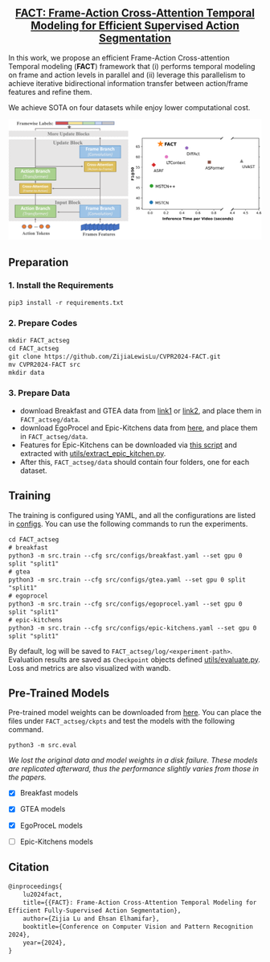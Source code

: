 <!-- # CVPR2024-FACT -->
<h2 align="center"> <a href="">FACT: Frame-Action Cross-Attention Temporal Modeling for Efficient Supervised Action Segmentation</a></h2>

<!-- https://img.shields.io/badge/any_text-you_like-blue -->

In this work, we propose an efficient Frame-Action Cross-attention Temporal modeling (**FACT**) framework that (i) performs temporal modeling on frame and action levels in parallel and (ii) leverage this parallelism to achieve iterative bidirectional information transfer between action/frame features and refine them. 

We achieve SOTA on four datasets while enjoy lower computational cost.

![image](overview.png)


## Preparation

### 1. Install the Requirements
```shell
pip3 install -r requirements.txt
```

### 2. Prepare Codes
```shell
mkdir FACT_actseg
cd FACT_actseg
git clone https://github.com/ZijiaLewisLu/CVPR2024-FACT.git
mv CVPR2024-FACT src
mkdir data 
```

### 3. Prepare Data
- download Breakfast and GTEA data from [link1](https://zenodo.org/records/3625992#.Xiv9jGhKhPY) or [link2](https://mega.nz/#!O6wXlSTS!wcEoDT4Ctq5HRq_hV-aWeVF1_JB3cacQBQqOLjCIbc8), and place them in `FACT_actseg/data`.
- download EgoProcel and Epic-Kitchens data from [here](https://drive.google.com/drive/folders/1qYPLb7Flcl0kZWXFghdEpvrrkTF2SBrH?usp=sharing), and place them in `FACT_actseg/data`.
- Features for Epic-Kitchens can be downloaded via [this script](https://github.com/epic-kitchens/C2-Action-Detection/blob/master/BMNProposalGenerator/scripts/download_data_ek100_full.sh) and extracted with [utils/extract_epic_kitchen.py](./utils/extract_epic_kitchens.py).
- After this, `FACT_actseg/data` should contain four folders, one for each dataset.

## Training
The training is configured using YAML, and all the configurations are listed in [configs](./configs). You can use the following commands to run the experiments.
```shell
cd FACT_actseg
# breakfast
python3 -m src.train --cfg src/configs/breakfast.yaml --set gpu 0 split "split1"
# gtea
python3 -m src.train --cfg src/configs/gtea.yaml --set gpu 0 split "split1"
# egoprocel
python3 -m src.train --cfg src/configs/egoprocel.yaml --set gpu 0 split "split1"
# epic-kitchens
python3 -m src.train --cfg src/configs/epic-kitchens.yaml --set gpu 0 split "split1"
```
By default, log will be saved to `FACT_actseg/log/<experiment-path>`. Evaluation results are saved as `Checkpoint` objects defined [utils/evaluate.py](./utils/evaluate.py). Loss and metrics are also visualized with wandb.

## Pre-Trained Models
Pre-trained model weights can be downloaded from [here](https://drive.google.com/drive/folders/1yj6bnVwdXZQrx-F29kpjin27Vd30zRnd?usp=sharing). You can place the files under `FACT_actseg/ckpts` and test the models with the following command.
```shell
python3 -m src.eval
```
*We lost the original data and model weights in a disk failure. These models are replicated afterward, thus the performance slightly varies from those in the papers.*

- [x] Breakfast models
- [x] GTEA models
- [x] EgoProceL models
- [ ] Epic-Kitchens models


## Citation
```text
@inproceedings{
    lu2024fact,
    title={{FACT}: Frame-Action Cross-Attention Temporal Modeling for Efficient Fully-Supervised Action Segmentation},
    author={Zijia Lu and Ehsan Elhamifar},
    booktitle={Conference on Computer Vision and Pattern Recognition 2024},
    year={2024},
}
```
